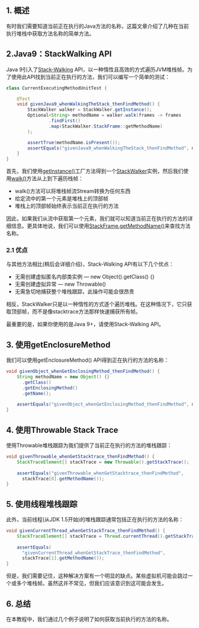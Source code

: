 ## 1. 概述

有时我们需要知道当前正在执行的Java方法的名称，这篇文章介绍了几种在当前执行堆栈中获取方法名称的简单方法。

## 2.Java9：StackWalking API

Java 9引入了[Stack-Walking](Java9中StackWalking简介.md) API，以一种惰性且高效的方式遍历JVM堆栈帧。为了使用此API找到当前正在执行的方法，我们可以编写一个简单的测试：

```java
class CurrentExecutingMethodUnitTest {

	@Test
	void givenJava9_whenWalkingTheStack_thenFindMethod() {
		StackWalker walker = StackWalker.getInstance();
		Optional<String> methodName = walker.walk(frames -> frames
				.findFirst()
				.map(StackWalker.StackFrame::getMethodName)
		);

		assertTrue(methodName.isPresent());
		assertEquals("givenJava9_whenWalkingTheStack_thenFindMethod", methodName.get());
	}
}
```

首先，我们使用[getInstance()](https://docs.oracle.com/en/java/javase/11/docs/api/java.base/java/lang/StackWalker.html#getInstance())工厂方法得到一个[StackWalker](https://docs.oracle.com/en/java/javase/11/docs/api/java.base/java/lang/StackWalker.html)实例，然后我们使用[walk()](https://docs.oracle.com/en/java/javase/11/docs/api/java.base/java/lang/StackWalker.html#walk(java.util.function.Function))方法从上到下遍历栈帧： 

-   walk()方法可以将堆栈帧流Stream<StackFrame>转换为任何东西
-   给定流中的第一个元素是堆栈上的顶部帧
-   堆栈上的顶部帧始终表示当前正在执行的方法

因此，如果我们从流中获取第一个元素，我们就可以知道当前正在执行的方法的详细信息。更具体地说，我们可以使用[StackFrame.getMethodName()](https://docs.oracle.com/en/java/javase/11/docs/api/java.base/java/lang/StackWalker.StackFrame.html#getMethodName())来查找方法名称。

### 2.1 优点

与其他方法相比(稍后会详细介绍)，Stack-Walking API有以下几个优点：

-   无需创建虚拟匿名内部类实例 — new Object().getClass() {}
-   无需创建虚拟异常 — new Throwable()
-   无需急切地捕获整个堆栈跟踪，此操作可能会很昂贵

相反，StackWalker只是以一种惰性的方式逐个遍历堆栈。在这种情况下，它只获取顶部帧，而不是像stacktrace方法那样快速捕获所有帧。

最重要的是，如果你使用的是Java 9+，请使用Stack-Walking API。

## 3. 使用getEnclosureMethod

我们可以使用getEnclosureMethod() API得到正在执行的方法的名称：

```java
void givenObject_whenGetEnclosingMethod_thenFindMethod() {
    String methodName = new Object() {}
      .getClass()
      .getEnclosingMethod()
      .getName();
       
    assertEquals("givenObject_whenGetEnclosingMethod_thenFindMethod", methodName);
}
```

## 4. 使用Throwable Stack Trace

使用Throwable堆栈跟踪为我们提供了当前正在执行的方法的堆栈跟踪：

```java
void givenThrowable_whenGetStacktrace_thenFindMethod() {
    StackTraceElement[] stackTrace = new Throwable().getStackTrace();
 
    assertEquals("givenThrowable_whenGetStacktrace_thenFindMethod",
      stackTrace[0].getMethodName());
}
```

## 5. 使用线程堆栈跟踪

此外，当前线程(从JDK 1.5开始)的堆栈跟踪通常包括正在执行的方法的名称：

```java
void givenCurrentThread_whenGetStackTrace_thenFindMethod() {
    StackTraceElement[] stackTrace = Thread.currentThread().getStackTrace();
 
    assertEquals(
      "givenCurrentThread_whenGetStackTrace_thenFindMethod",
      stackTrace[1].getMethodName()); 
}
```

但是，我们需要记住，这种解决方案有一个明显的缺点。某些虚拟机可能会跳过一个或多个堆栈帧。虽然这并不常见，但我们应该意识到这可能会发生。

## 6. 总结

在本教程中，我们通过几个例子说明了如何获取当前执行的方法的名称。